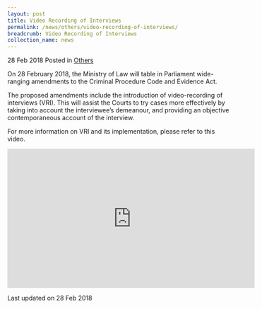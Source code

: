 ```yaml
---
layout: post
title: Video Recording of Interviews
permalink: /news/others/video-recording-of-interviews/
breadcrumb: Video Recording of Interviews
collection_name: news
---
```


28 Feb 2018 Posted in [Others](/news/others)

On 28 February 2018, the Ministry of Law will table in Parliament wide-ranging amendments to the Criminal Procedure Code and Evidence Act.
 
The proposed amendments include the introduction of video-recording of interviews (VRI). This will assist the Courts to try cases more effectively by taking into account the interviewee’s demeanour, and providing an objective contemporaneous account of the interview.
 
For more information on VRI and its implementation, please refer to this video.

<div class="bp-youtube">
<iframe width="560" height="315" src="https://www.youtube.com/embed/pjX7DVbZHO8?rel=0" frameborder="0" allow="accelerometer; autoplay; encrypted-media; gyroscope; picture-in-picture" allowfullscreen></iframe>
</div>

<p class="right-side-updated">Last updated on 28 Feb 2018</p> 

